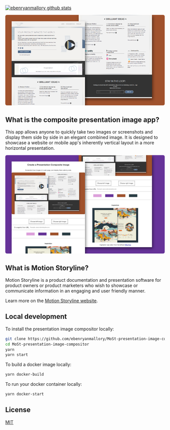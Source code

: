 [![ebenryanmallory github stats](https://github-readme-stats.vercel.app/api?username=ebenryanmallory)](https://github.com/ebenryanmallory/MoSt-presentation-image-compositor.git)
<p>
    <a href="https://motionstoryline.com">
        <img src="https://github.com/ebenryanmallory/MoSt-presentation-image-compositor/blob/master/public/images/initial.png" />
    </a>
</p>

## What is the composite presentation image app?

This app allows anyone to quickly take two images or screenshots and display them side by side in an elegant combined image. It is designed to showcase a website or mobile app's inherently vertical layout in a more horizontal presentation. 

<p>
    <img src="https://github.com/ebenryanmallory/MoSt-presentation-image-compositor/blob/master/public/images/self-portrait.jpg" />
</p>

## What is Motion Storyline?

Motion Storyline is a product documentation and presentation software for product owners or product marketers who wish to showcase or communicate information in an engaging and user friendly manner. 

Learn more on the [Motion Storyline website](https://motionstoryline.com).

## Local development

To install the presentation image compositor locally:

```bash
git clone https://github.com/ebenryanmallory/MoSt-presentation-image-compositor.git
cd MoSt-presentation-image-compositor
yarn
yarn start
```

To build a docker image locally:

```bash
yarn docker-build
```

To run your docker container locally:

```bash
yarn docker-start
```

## License

[MIT](LICENSE)